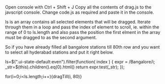 Open console with Ctrl + Shift + J
Copy all the contents of drag.js to the javscript console.
Change code.js as required and paste it in the console.

ls is an array contains all selected elements that will be dragged. Iterate through them in a loop and pass the index of element to scroll, ie. within the range of 0 to ls.length and also pass the position the first elment in the array must be dragged to as the second argument.

So if you have already filled all bangalore stations till 80th row and you want to select all hyderabad stations and put it right below.

ls=$(".ui-state-default:even").filter(function( index ) {
	expr = /Bangalore/i;
	_str=$(this).children().eq(0).html()
	return expr.test(_str);
});

for(i=0;i<ls.length;i++){dragTill(i, 80)}